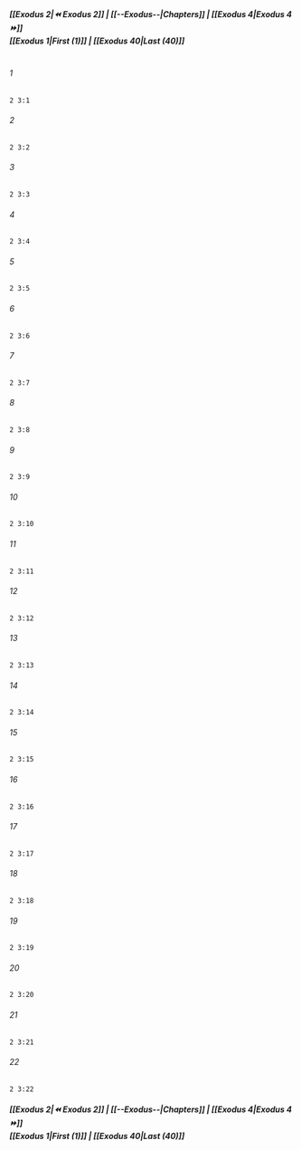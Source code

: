 
##### **[[Exodus 2|⏪ Exodus 2]] | [[--Exodus--|Chapters]] | [[Exodus 4|Exodus 4 ⏩]]**<br>**[[Exodus 1|First (1)]] | [[Exodus 40|Last (40)]]**<br><br>

###### 1
``` verse
2 3:1
```
###### 2
``` verse
2 3:2
```
###### 3
``` verse
2 3:3
```
###### 4
``` verse
2 3:4
```
###### 5
``` verse
2 3:5
```
###### 6
``` verse
2 3:6
```
###### 7
``` verse
2 3:7
```
###### 8
``` verse
2 3:8
```
###### 9
``` verse
2 3:9
```
###### 10
``` verse
2 3:10
```
###### 11
``` verse
2 3:11
```
###### 12
``` verse
2 3:12
```
###### 13
``` verse
2 3:13
```
###### 14
``` verse
2 3:14
```
###### 15
``` verse
2 3:15
```
###### 16
``` verse
2 3:16
```
###### 17
``` verse
2 3:17
```
###### 18
``` verse
2 3:18
```
###### 19
``` verse
2 3:19
```
###### 20
``` verse
2 3:20
```
###### 21
``` verse
2 3:21
```
###### 22
``` verse
2 3:22
```

##### **[[Exodus 2|⏪ Exodus 2]] | [[--Exodus--|Chapters]] | [[Exodus 4|Exodus 4 ⏩]]**<br>**[[Exodus 1|First (1)]] | [[Exodus 40|Last (40)]]**
